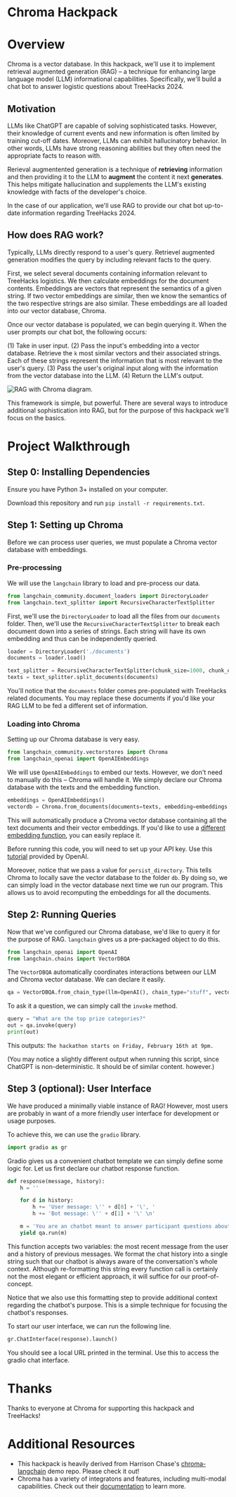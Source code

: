 # Chroma Hackpack

# Overview

Chroma is a vector database. In this hackpack, we'll use it to implement
retrieval augmented generation (RAG) – a technique for enhancing large language
model (LLM) informational capabilities. Specifically, we'll build a chat bot to
answer logistic questions about TreeHacks 2024.

## Motivation

LLMs like ChatGPT are capable
of solving sophisticated tasks. However, their knowledge of current events and
new information is often limited by training cut-off dates. Moreover, LLMs can
exhibit hallucinatory behavior. In other words, LLMs have strong reasoning
abilities but they often need the appropriate facts to reason with.

Rerieval augmentented generation is a technique of **retrieving** information and
then providing it to the LLM to **augment** the content it next **generates**. 
This helps mitigate hallucination and supplements the LLM's existing knowledge
with facts of the developer's choice.

In the case of our application, we'll use RAG to provide our chat bot up-to-date
information regarding TreeHacks 2024.

## How does RAG work?

Typically, LLMs directly respond to a user's query. Retrievel augmented
generation modifies the query by including relevant facts to the query.

First, we select several documents containing information relevant to TreeHacks
logistics. We then calculate embeddings for the document contents. Embeddings
are vectors that represent the semantics of a given string. If two vector
embeddings are similar, then we know the semantics of the two respective strings
are also similar. These embeddings are all loaded into our vector database,
Chroma. 

Once our vector database is populated, we can begin querying it. When the user
prompts our chat bot, the following occurs:

(1) Take in user input.
(2) Pass the input's embedding into a vector database. Retrieve the `k` most
similar vectors and their associated strings. Each of these strings represent
the information that is most relevant to the user's query.
(3) Pass the user's original input along with the information from the vector
database into the LLM.
(4) Return the LLM's output.

![RAG with Chroma diagram.](https://docs.trychroma.com/img/hrm4.svg)

This framework is simple, but powerful. There are several ways to introduce
additional sophistication into RAG, but for the purpose of this hackpack we'll
focus on the basics.

# Project Walkthrough

## Step 0: Installing Dependencies

Ensure you have Python 3+ installed on your computer. 

Download this repository and run `pip install -r requirements.txt`.

## Step 1: Setting up Chroma

Before we can process user queries, we must populate a Chroma vector database
with embeddings.

### Pre-processing

We will use the `langchain` library to load and pre-process our data.

```python
from langchain_community.document_loaders import DirectoryLoader
from langchain.text_splitter import RecursiveCharacterTextSplitter
```

First, we'll use the `DirectoryLoader` to load all the files from our
`documents` folder. Then, we'll use the `RecursiveCharacterTextSplitter` to
break each document down into a series of strings. Each string will have its own
embedding and thus can be independently queried.

```python
loader = DirectoryLoader('./documents')
documents = loader.load()

text_splitter = RecursiveCharacterTextSplitter(chunk_size=1000, chunk_overlap=0)
texts = text_splitter.split_documents(documents)
```

You'll notice that the `documents` folder comes pre-populated with TreeHacks
related documents. You may replace these documents if you'd like your RAG LLM to be
fed a different set of information. 

### Loading into Chroma

Setting up our Chroma database is very easy.

```python
from langchain_community.vectorstores import Chroma
from langchain_openai import OpenAIEmbeddings
```

We will use `OpenAIEmbeddings` to embed our texts. However, we don't need to
manually do this – Chroma will handle it. We simply declare our Chroma database
with the texts and the embedding function.

```python
embeddings = OpenAIEmbeddings()
vectordb = Chroma.from_documents(documents=texts, embedding=embeddings, persist_directory='db')
```

This will automatically produce a Chroma vector database containing all the text
documents and their vector embeddings. If you'd like to use a [different
embedding function](https://python.langchain.com/docs/integrations/text_embedding), you can easily replace it.

Before running this code, you will need to set up your API key. Use this
[tutorial](https://platform.openai.com/docs/quickstart/step-2-set-up-your-api-key)
provided by OpenAI.

Moreover, notice that we pass a value for `persist_directory`. This tells Chroma
to locally save the vector database to the folder `db`. By doing so, we can
simply load in the vector database next time we run our program. This allows us
to avoid recomputing the embeddings for all the documents.

## Step 2: Running Queries

Now that we've configured our Chroma database, we'd like to query it for the
purpose of RAG. `langchain` gives us a pre-packaged object to do this.

```python
from langchain_openai import OpenAI
from langchain.chains import VectorDBQA
```

The `VectorDBQA` automatically coordinates interactions between our LLM and
Chroma vector database. We can declare it easily.

```python
qa = VectorDBQA.from_chain_type(llm=OpenAI(), chain_type="stuff", vectorstore=vectordb)
```

To ask it a question, we can simply call the `invoke` method.

```python
query = "What are the top prize categories?"
out = qa.invoke(query)
print(out)
```

This outputs: `The hackathon starts on Friday, February 16th at 9pm.`

(You may notice a slightly different output when running this script, since ChatGPT is
non-deterministic. It should be of similar content. however.)

## Step 3 (optional): User Interface

We have produced a minimally viable instance of RAG! However, most users are
probably in want of a more friendly user interface for development or usage
purposes. 

To achieve this, we can use the `gradio` library.

```python
import gradio as gr
```

Gradio gives us a convenient chatbot template we can simply define some logic
for. Let us first declare our chatbot response function.

```python
def response(message, history):
    h = ''

    for d in history:
        h += 'User message: \'' + d[0] + '\', '
        h += 'Bot message: \'' + d[1] + '\' \n'

    m = 'You are an chatbot meant to answer participant questions about TreeHacks, a hackathon. Here is the prior message history: \n' + h + '\nHere is the message you have just been given: ' + message
    yield qa.run(m)
```

This function accepts two variables: the most recent message from the user and a
history of previous messages. We format the chat history into a single string
such that our chatbot is always aware of the conversation's whole context.
Although re-formatting this string every function call is certainly not the most
elegant or efficient approach, it will suffice for our proof-of-concept.

Notice that we also use this formatting step to provide additional context
regarding the chatbot's purpose. This is a simple technique for focusing the
chatbot's responses.

To start our user interface, we can run the following line.

```python
gr.ChatInterface(response).launch()
```

You should see a local URL printed in the terminal. Use this to access the gradio chat
interface.

# Thanks
Thanks to everyone at Chroma for supporting this hackpack and TreeHacks!

# Additional Resources
- This hackpack is heavily derived from Harrison Chase's
  [chroma-langchain](https://github.com/hwchase17/chroma-langchain) demo repo.
  Please check it out!
- Chroma has a variety of integratons and features, including multi-modal
  capabilities. Check out their [documentation](https://docs.trychroma.com/) to
  learn more.
